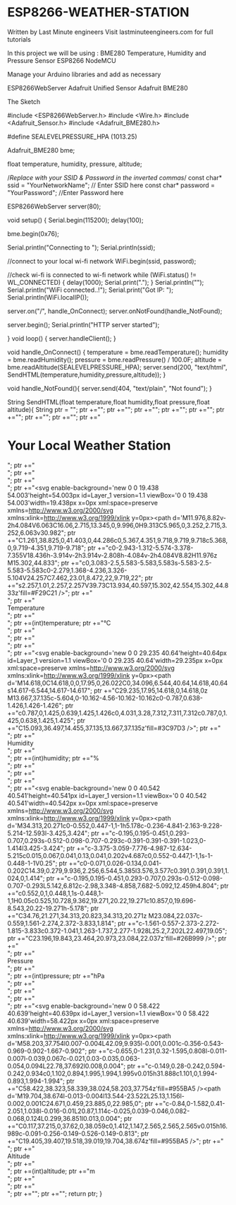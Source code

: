 # ESP8266-WEATHER-STATION

Written by Last Minute engineers
Visit lastminuteengineers.com for full tutorials

In this project we will be using :
BME280 Temperature, Humidity and Pressure Sensor
ESP8266 NodeMCU

Manage your Arduino libraries and add as necessary

ESP8266WebServer
Adafruit Unified Sensor
Adafruit BME280


The Sketch


#include <ESP8266WebServer.h>
#include <Wire.h>
#include <Adafruit_Sensor.h>
#include <Adafruit_BME280.h>

#define SEALEVELPRESSURE_HPA (1013.25)

Adafruit_BME280 bme;

float temperature, humidity, pressure, altitude;

/*Replace with your SSID & Password in the inverted commas*/
const char* ssid = "YourNetworkName";  // Enter SSID here
const char* password = "YourPassword";  //Enter Password here

ESP8266WebServer server(80);              
 
void setup() {
  Serial.begin(115200);
  delay(100);
  
  bme.begin(0x76);   

  Serial.println("Connecting to ");
  Serial.println(ssid);

  //connect to your local wi-fi network
  WiFi.begin(ssid, password);

  //check wi-fi is connected to wi-fi network
  while (WiFi.status() != WL_CONNECTED) {
  delay(1000);
  Serial.print(".");
  }
  Serial.println("");
  Serial.println("WiFi connected..!");
  Serial.print("Got IP: ");  Serial.println(WiFi.localIP());

  server.on("/", handle_OnConnect);
  server.onNotFound(handle_NotFound);

  server.begin();
  Serial.println("HTTP server started");

}
void loop() {
  server.handleClient();
}

void handle_OnConnect() {
  temperature = bme.readTemperature();
  humidity = bme.readHumidity();
  pressure = bme.readPressure() / 100.0F;
  altitude = bme.readAltitude(SEALEVELPRESSURE_HPA);
  server.send(200, "text/html", SendHTML(temperature,humidity,pressure,altitude)); 
}

void handle_NotFound(){
  server.send(404, "text/plain", "Not found");
}

String SendHTML(float temperature,float humidity,float pressure,float altitude){
  String ptr = "<!DOCTYPE html>";
  ptr +="<html>";
  ptr +="<head>";
  ptr +="<title>ESP8266 Weather Station</title>";
  ptr +="<meta name='viewport' content='width=device-width, initial-scale=1.0'>";
  ptr +="<link href='https://fonts.googleapis.com/css?family=Open+Sans:300,400,600' rel='stylesheet'>";
  ptr +="<style>";
  ptr +="html { font-family: 'Open Sans', sans-serif; display: block; margin: 0px auto; text-align: center;color: #444444;}";
  ptr +="body{margin: 0px;} ";
  ptr +="h1 {margin: 50px auto 30px;} ";
  ptr +=".side-by-side{display: table-cell;vertical-align: middle;position: relative;}";
  ptr +=".text{font-weight: 600;font-size: 19px;width: 200px;}";
  ptr +=".reading{font-weight: 300;font-size: 50px;padding-right: 25px;}";
  ptr +=".temperature .reading{color: #F29C1F;}";
  ptr +=".humidity .reading{color: #3B97D3;}";
  ptr +=".pressure .reading{color: #26B99A;}";
  ptr +=".altitude .reading{color: #955BA5;}";
  ptr +=".superscript{font-size: 17px;font-weight: 600;position: absolute;top: 10px;}";
  ptr +=".data{padding: 10px;}";
  ptr +=".container{display: table;margin: 0 auto;}";
  ptr +=".icon{width:65px}";
  ptr +="</style>";
  ptr +="</head>";
  ptr +="<body>";
  ptr +="<h1>Your Local Weather Station</h1>";
  ptr +="<div class='container'>";
  ptr +="<div class='data temperature'>";
  ptr +="<div class='side-by-side icon'>";
  ptr +="<svg enable-background='new 0 0 19.438 54.003'height=54.003px id=Layer_1 version=1.1 viewBox='0 0 19.438 54.003'width=19.438px x=0px xml:space=preserve xmlns=http://www.w3.org/2000/svg xmlns:xlink=http://www.w3.org/1999/xlink y=0px><g><path d='M11.976,8.82v-2h4.084V6.063C16.06,2.715,13.345,0,9.996,0H9.313C5.965,0,3.252,2.715,3.252,6.063v30.982";
  ptr +="C1.261,38.825,0,41.403,0,44.286c0,5.367,4.351,9.718,9.719,9.718c5.368,0,9.719-4.351,9.719-9.718";
  ptr +="c0-2.943-1.312-5.574-3.378-7.355V18.436h-3.914v-2h3.914v-2.808h-4.084v-2h4.084V8.82H11.976z M15.302,44.833";
  ptr +="c0,3.083-2.5,5.583-5.583,5.583s-5.583-2.5-5.583-5.583c0-2.279,1.368-4.236,3.326-5.104V24.257C7.462,23.01,8.472,22,9.719,22";
  ptr +="s2.257,1.01,2.257,2.257V39.73C13.934,40.597,15.302,42.554,15.302,44.833z'fill=#F29C21 /></g></svg>";
  ptr +="</div>";
  ptr +="<div class='side-by-side text'>Temperature</div>";
  ptr +="<div class='side-by-side reading'>";
  ptr +=(int)temperature;
  ptr +="<span class='superscript'>&deg;C</span></div>";
  ptr +="</div>";
  ptr +="<div class='data humidity'>";
  ptr +="<div class='side-by-side icon'>";
  ptr +="<svg enable-background='new 0 0 29.235 40.64'height=40.64px id=Layer_1 version=1.1 viewBox='0 0 29.235 40.64'width=29.235px x=0px xml:space=preserve xmlns=http://www.w3.org/2000/svg xmlns:xlink=http://www.w3.org/1999/xlink y=0px><path d='M14.618,0C14.618,0,0,17.95,0,26.022C0,34.096,6.544,40.64,14.618,40.64s14.617-6.544,14.617-14.617";
  ptr +="C29.235,17.95,14.618,0,14.618,0z M13.667,37.135c-5.604,0-10.162-4.56-10.162-10.162c0-0.787,0.638-1.426,1.426-1.426";
  ptr +="c0.787,0,1.425,0.639,1.425,1.426c0,4.031,3.28,7.312,7.311,7.312c0.787,0,1.425,0.638,1.425,1.425";
  ptr +="C15.093,36.497,14.455,37.135,13.667,37.135z'fill=#3C97D3 /></svg>";
  ptr +="</div>";
  ptr +="<div class='side-by-side text'>Humidity</div>";
  ptr +="<div class='side-by-side reading'>";
  ptr +=(int)humidity;
  ptr +="<span class='superscript'>%</span></div>";
  ptr +="</div>";
  ptr +="<div class='data pressure'>";
  ptr +="<div class='side-by-side icon'>";
  ptr +="<svg enable-background='new 0 0 40.542 40.541'height=40.541px id=Layer_1 version=1.1 viewBox='0 0 40.542 40.541'width=40.542px x=0px xml:space=preserve xmlns=http://www.w3.org/2000/svg xmlns:xlink=http://www.w3.org/1999/xlink y=0px><g><path d='M34.313,20.271c0-0.552,0.447-1,1-1h5.178c-0.236-4.841-2.163-9.228-5.214-12.593l-3.425,3.424";
  ptr +="c-0.195,0.195-0.451,0.293-0.707,0.293s-0.512-0.098-0.707-0.293c-0.391-0.391-0.391-1.023,0-1.414l3.425-3.424";
  ptr +="c-3.375-3.059-7.776-4.987-12.634-5.215c0.015,0.067,0.041,0.13,0.041,0.202v4.687c0,0.552-0.447,1-1,1s-1-0.448-1-1V0.25";
  ptr +="c0-0.071,0.026-0.134,0.041-0.202C14.39,0.279,9.936,2.256,6.544,5.385l3.576,3.577c0.391,0.391,0.391,1.024,0,1.414";
  ptr +="c-0.195,0.195-0.451,0.293-0.707,0.293s-0.512-0.098-0.707-0.293L5.142,6.812c-2.98,3.348-4.858,7.682-5.092,12.459h4.804";
  ptr +="c0.552,0,1,0.448,1,1s-0.448,1-1,1H0.05c0.525,10.728,9.362,19.271,20.22,19.271c10.857,0,19.696-8.543,20.22-19.271h-5.178";
  ptr +="C34.76,21.271,34.313,20.823,34.313,20.271z M23.084,22.037c-0.559,1.561-2.274,2.372-3.833,1.814";
  ptr +="c-1.561-0.557-2.373-2.272-1.815-3.833c0.372-1.041,1.263-1.737,2.277-1.928L25.2,7.202L22.497,19.05";
  ptr +="C23.196,19.843,23.464,20.973,23.084,22.037z'fill=#26B999 /></g></svg>";
  ptr +="</div>";
  ptr +="<div class='side-by-side text'>Pressure</div>";
  ptr +="<div class='side-by-side reading'>";
  ptr +=(int)pressure;
  ptr +="<span class='superscript'>hPa</span></div>";
  ptr +="</div>";
  ptr +="<div class='data altitude'>";
  ptr +="<div class='side-by-side icon'>";
  ptr +="<svg enable-background='new 0 0 58.422 40.639'height=40.639px id=Layer_1 version=1.1 viewBox='0 0 58.422 40.639'width=58.422px x=0px xml:space=preserve xmlns=http://www.w3.org/2000/svg xmlns:xlink=http://www.w3.org/1999/xlink y=0px><g><path d='M58.203,37.754l0.007-0.004L42.09,9.935l-0.001,0.001c-0.356-0.543-0.969-0.902-1.667-0.902";
  ptr +="c-0.655,0-1.231,0.32-1.595,0.808l-0.011-0.007l-0.039,0.067c-0.021,0.03-0.035,0.063-0.054,0.094L22.78,37.692l0.008,0.004";
  ptr +="c-0.149,0.28-0.242,0.594-0.242,0.934c0,1.102,0.894,1.995,1.994,1.995v0.015h31.888c1.101,0,1.994-0.893,1.994-1.994";
  ptr +="C58.422,38.323,58.339,38.024,58.203,37.754z'fill=#955BA5 /><path d='M19.704,38.674l-0.013-0.004l13.544-23.522L25.13,1.156l-0.002,0.001C24.671,0.459,23.885,0,22.985,0";
  ptr +="c-0.84,0-1.582,0.41-2.051,1.038l-0.016-0.01L20.87,1.114c-0.025,0.039-0.046,0.082-0.068,0.124L0.299,36.851l0.013,0.004";
  ptr +="C0.117,37.215,0,37.62,0,38.059c0,1.412,1.147,2.565,2.565,2.565v0.015h16.989c-0.091-0.256-0.149-0.526-0.149-0.813";
  ptr +="C19.405,39.407,19.518,39.019,19.704,38.674z'fill=#955BA5 /></g></svg>";
  ptr +="</div>";
  ptr +="<div class='side-by-side text'>Altitude</div>";
  ptr +="<div class='side-by-side reading'>";
  ptr +=(int)altitude;
  ptr +="<span class='superscript'>m</span></div>";
  ptr +="</div>";
  ptr +="</div>";
  ptr +="</body>";
  ptr +="</html>";
  return ptr;
}